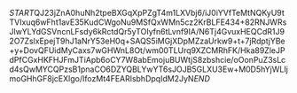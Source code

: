 $START$QJ23jZnA0huNh2tpeBXGqXpPZgT4m1LXVbj6/iJ0iYVfTeMtNQKyU9tTVIxuq6wFht1avE35KudCWgoNu9MSfQxWMn5cz2KrBLFE434+82RNJWRsJlwYLYdGSVncnLFsdy6kRctdQr5yTOIyfn6tLvnf9IA/N6Tj4GvuxHEQCdR1J92O7ZslxEpejT9hJ1aNrY53eH0q+SAQS5iMGjXDpMZzaUrkw9+t+7jRdptjYBe+y+DovQFUidMyCaxs7wGHWnL8Ot/wm00TLUrq9XZCMRhFK/Hka89ZleJPdPfCGxHKFHJFmJTiApb6oCY7W8abEmojuBUWtjS8zbshcie/oOonPuZ3sLcd4sQwMYCQPzsB1pnaCO6DZYQBLYwYT6sJOJB5GLXU3Ew+M0D5hYjWLIjmoGHhGF8jcEXlgo/IfozMt4FEARlsbhDpqIdM2JyN$END$